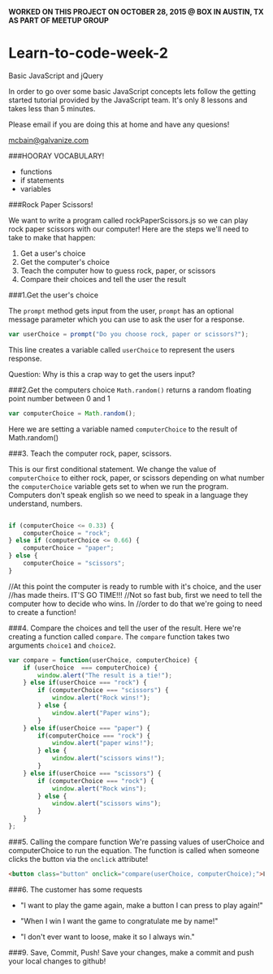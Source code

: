 ****WORKED ON THIS PROJECT ON OCTOBER 28, 2015 @ BOX IN AUSTIN, TX AS PART OF MEETUP GROUP****


# Learn-to-code-week-2

Basic JavaScript and jQuery

In order to go over some basic JavaScript concepts lets follow the getting
started tutorial provided by the JavaScript team. It's only 8 lessons and
takes less than 5 minutes.

Please email if you are doing this at home and have any quesions!

mcbain@galvanize.com

###HOORAY VOCABULARY!

- functions
- if statements
- variables




###Rock Paper Scissors!

We want to write a program called rockPaperScissors.js so we can play rock paper
scissors with our computer! Here are the steps we'll need to take to make that happen:

1. Get a user's choice
1. Get the computer's choice
1. Teach the computer how to guess rock, paper, or scissors
1. Compare their choices and tell the user the result


###1.Get the user's choice

The ```prompt``` method gets input from the user, ```prompt``` has an optional message parameter which you can use to ask the user for a response.

```javascript
var userChoice = prompt("Do you choose rock, paper or scissors?");
```

This line creates a variable called ```userChoice``` to represent the users response.

Question: Why is this a crap way to get the users input?

###2.Get the computers choice
```Math.random()``` returns a random floating point number between 0 and 1

```javascript
var computerChoice = Math.random();
```

Here we are setting a variable named ```computerChoice``` to the result of Math.random()


###3. Teach the computer rock, paper, scissors.

This is our first conditional statement. We change the value of ```computerChoice```
to either rock, paper, or scissors depending on what number the ```computerChoice```
variable gets set to when we run the program. Computers don't speak english so
we need to speak in a language they understand, numbers.

```javascript

if (computerChoice <= 0.33) {
    computerChoice = "rock";
} else if (computerChoice <= 0.66) {
    computerChoice = "paper";
} else {
    computerChoice = "scissors";
}
```



//At this point the computer is ready to rumble with it's choice, and the user
//has made theirs. IT'S GO TIME!!!
//Not so fast bub, first we need to tell the computer how to decide who wins. In
//order to do that we're going to need to create a function!



###4. Compare the choices and tell the user of the result.
Here we're creating a function called ```compare```. The ```compare``` function takes two
arguments ```choice1``` and ```choice2```.

```javascript
var compare = function(userChoice, computerChoice) {
    if (userChoice  === computerChoice) {
        window.alert("The result is a tie!");
    } else if(userChoice === "rock") {
        if (computerChoice === "scissors") {
            window.alert("Rock wins!");
        } else {
            window.alert("Paper wins");
        }
    } else if(userChoice === "paper") {
        if(computerChoice === "rock") {
            window.alert("paper wins!");
        } else {
            window.alert("scissors wins!");
        }
    } else if(userChoice === "scissors") {
        if (computerChoice === "rock") {
            window.alert("Rock wins");
        } else {
            window.alert("scissors wins");
        }
    }
};
```


###5. Calling the compare function
 We're passing values of userChoice and computerChoice to run the equation. The
 function is called when someone clicks the button via the ```onclick``` attribute!

```html
<button class="button" onclick="compare(userChoice, computerChoice);">LETS PLAY RPS!</button>
```

###6. The customer has some requests

- "I want to play the game again, make a button I can press to play again!"

- "When I win I want the game to congratulate me by name!"

- "I don't ever want to loose, make it so I always win."


###9. Save, Commit, Push!
Save your changes, make a commit and push your local changes to github!
